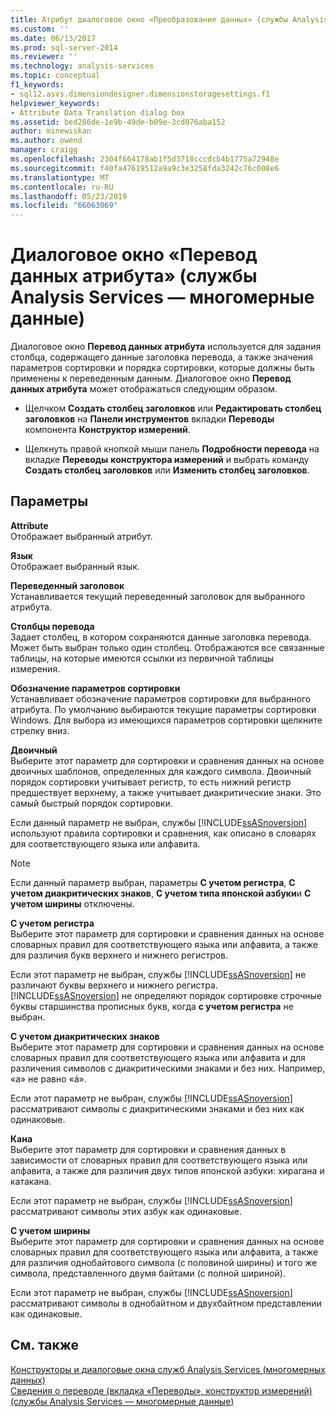 ```yaml
---
title: Атрибут диалоговое окно «Преобразование данных» (службы Analysis Services — многомерные данные) | Документация Майкрософт
ms.custom: ''
ms.date: 06/13/2017
ms.prod: sql-server-2014
ms.reviewer: ''
ms.technology: analysis-services
ms.topic: conceptual
f1_keywords:
- sql12.asvs.dimensiondesigner.dimensionstoragesettings.f1
helpviewer_keywords:
- Attribute Data Translation dialog box
ms.assetid: bed286de-1e9b-49de-b09e-3cd076aba152
author: minewiskan
ms.author: owend
manager: craigg
ms.openlocfilehash: 2304f664178ab1f5d3718cccdcb4b1775a72948e
ms.sourcegitcommit: f40fa47619512a9a9c3e3258fda3242c76c008e6
ms.translationtype: MT
ms.contentlocale: ru-RU
ms.lasthandoff: 05/23/2019
ms.locfileid: "66063069"
---
```

# <a name="attribute-data-translation-dialog-box-analysis-services---multidimensional-data"></a>Диалоговое окно «Перевод данных атрибута» (службы Analysis Services — многомерные данные)
  Диалоговое окно **Перевод данных атрибута** используется для задания столбца, содержащего данные заголовка перевода, а также значения параметров сортировки и порядка сортировки, которые должны быть применены к переведенным данным. Диалоговое окно **Перевод данных атрибута** может отображаться следующим образом.  
  
-   Щелчком **Создать столбец заголовков** или **Редактировать столбец заголовков** на **Панели инструментов** вкладки **Переводы** компонента **Конструктор измерений**.  
  
-   Щелкнуть правой кнопкой мыши панель **Подробности перевода** на вкладке **Переводы** **конструктора измерений** и выбрать команду **Создать столбец заголовков** или **Изменить столбец заголовков**.  
  
## <a name="options"></a>Параметры  
 **Attribute**  
 Отображает выбранный атрибут.  
  
 **Язык**  
 Отображает выбранный язык.  
  
 **Переведенный заголовок**  
 Устанавливается текущий переведенный заголовок для выбранного атрибута.  
  
 **Столбцы перевода**  
 Задает столбец, в котором сохраняются данные заголовка перевода. Может быть выбран только один столбец. Отображаются все связанные таблицы, на которые имеются ссылки из первичной таблицы измерения.  
  
 **Обозначение параметров сортировки**  
 Устанавливает обозначение параметров сортировки для выбранного атрибута. По умолчанию выбираются текущие параметры сортировки Windows. Для выбора из имеющихся параметров сортировки щелкните стрелку вниз.  
  
 **Двоичный**  
 Выберите этот параметр для сортировки и сравнения данных на основе двоичных шаблонов, определенных для каждого символа. Двоичный порядок сортировки учитывает регистр, то есть нижний регистр предшествует верхнему, а также учитывает диакритические знаки. Это самый быстрый порядок сортировки.  
  
 Если данный параметр не выбран, службы [!INCLUDE[ssASnoversion](../includes/ssasnoversion-md.md)] используют правила сортировки и сравнения, как описано в словарях для соответствующего языка или алфавита.  
  
> [!NOTE]  
>  Если данный параметр выбран, параметры **С учетом регистра**, **С учетом диакритических знаков**, **С учетом типа японской азбуки**и **С учетом ширины** отключены.  
  
 **С учетом регистра**  
 Выберите этот параметр для сортировки и сравнения данных на основе словарных правил для соответствующего языка или алфавита, а также для различия букв верхнего и нижнего регистров.  
  
 Если этот параметр не выбран, службы [!INCLUDE[ssASnoversion](../includes/ssasnoversion-md.md)] не различают буквы верхнего и нижнего регистра. [!INCLUDE[ssASnoversion](../includes/ssasnoversion-md.md)] не определяют порядок сортировке строчные буквы старшинства прописных букв, когда **с учетом регистра** не выбран.  
  
 **С учетом диакритических знаков**  
 Выберите этот параметр для сортировки и сравнения данных на основе словарных правил для соответствующего языка или алфавита и для различения символов с диакритическими знаками и без них. Например, «a» не равно «á».  
  
 Если этот параметр не выбран, службы [!INCLUDE[ssASnoversion](../includes/ssasnoversion-md.md)] рассматривают символы с диакритическими знаками и без них как одинаковые.  
  
 **Кана**  
 Выберите этот параметр для сортировки и сравнения данных в зависимости от словарных правил для соответствующего языка или алфавита, а также для различия двух типов японской азбуки: хирагана и катакана.  
  
 Если этот параметр не выбран, службы [!INCLUDE[ssASnoversion](../includes/ssasnoversion-md.md)] рассматривают символы этих азбук как одинаковые.  
  
 **С учетом ширины**  
 Выберите этот параметр для сортировки и сравнения данных на основе словарных правил для соответствующего языка или алфавита, а также для различия однобайтового символа (с половиной ширины) и того же символа, представленного двумя байтами (с полной шириной).  
  
 Если этот параметр не выбран, службы [!INCLUDE[ssASnoversion](../includes/ssasnoversion-md.md)] рассматривают символы в однобайтном и двухбайтном представлении как одинаковые.  
  
## <a name="see-also"></a>См. также  
 [Конструкторы и диалоговые окна служб Analysis Services &#40;многомерных данных&#41;](analysis-services-designers-and-dialog-boxes-multidimensional-data.md)   
 [Сведения о переводе &#40;вкладка «Переводы», конструктор измерений&#41; &#40;службы Analysis Services — многомерные данные&#41;](translation-details-dimension-designer-analysis-services-multidimensional-data.md)  
  
  
